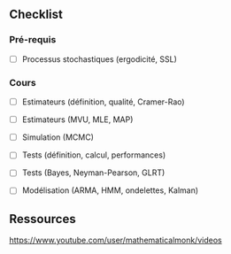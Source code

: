 
## Checklist

### Pré-requis

- [ ] Processus stochastiques (ergodicité, SSL)

### Cours

- [ ] Estimateurs (définition, qualité, Cramer-Rao)
- [ ] Estimateurs (MVU, MLE, MAP)
- [ ] Simulation (MCMC)
- [ ] Tests (définition, calcul, performances)
- [ ] Tests (Bayes, Neyman-Pearson, GLRT)
- [ ] Modélisation (ARMA, HMM, ondelettes, Kalman)


## Ressources

https://www.youtube.com/user/mathematicalmonk/videos

